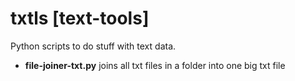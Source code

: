 # txtls [text-tools]
Python scripts to do stuff with text data.

- **file-joiner-txt.py** joins all txt files in a folder into one big txt file